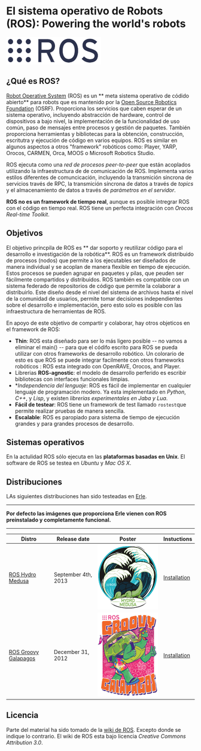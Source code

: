 El sistema operativo de Robots (ROS): Powering the world's robots
=========

![](../img/ros/rosorg-nb.png)

¿Qué es ROS?
-----
[Robot Operative System](http://www.ros.org/) (ROS) es un  ** meta sistema operativo de códido abierto** para robots que es mantenido por la [Open Source Robotics Foundation](http://www.osrfoundation.org/) (OSRF). Proporciona los servicios que caben esperar de un sistema operativo, incluyendo abstracción de hardware, control de dispositivos a bajo nivel, la implementación de la funcionalidad de uso común, paso de mensajes entre procesos y gestión de paquetes. También proporciona herramientas y bibliotecas para la obtención, construcción, escritutra y ejecución de código en varios equipos. ROS es similar en algunos aspectos a otros "framework" robóticos como: Player, YARP, Orocos, CARMEN, Orca, MOOS o Microsoft Robotics Studio. 

ROS ejecuta como una *red de procesos peer-to-peer* que están acoplados utilizando la infraestructura de de comunicación de ROS. Implementa varios estilos diferentes de comuncicación, incluyendo la transmición síncrona de servicios través de RPC,  la transmición síncrona de datos a través de *topics* y el almacenamiento de datos a través de *parámetros en el servidor*.

**ROS no es un framework de tiempo real**, aunque es posible intregrar ROS con el código en tiempo real. ROS tiene un perfecta integración con *Orocos Real-time Toolkit*.

Objetivos
-----

El objetivo princpila de ROS es ** dar soporto y reutilizar código para el desarrollo e investigación de la robótica**. ROS es un framework distribuido de procesos (nodos) que permite a los ejecutables ser diseñados de manera individual y se acoplan de manera flexible en tiempo de ejecución. Estos procesos se pueden agrupar en paquetes y pilas, que peuden ser fácilmente compartidos y distribuidos. ROS también es compatible con un sistema federado de repositorios de código que permite la colaborar a distribuirlo. Este diseño desde el nivel del sistema de archivos hasta el nivel de la comunidad de usuarios, permite tomar decisiones independientes sobre el desarrollo e implementación, pero esto solo es posible con las infraestructura de herramientas de ROS.

En apoyo de este objetivo de compartir y colaborar, hay otros objeticos en el framework de ROS:

- **Thin**: ROS esta diseñado para ser lo más ligero posible -- no vamos a eliminar el main() -- para que el códifo escrito para ROS se pueda utilizar con otros frameworks de desarrollo robótico. Un colorario de esto es que ROS se puede integrar facilmente con otros frameworks robóticos : ROS esta integrado con  OpenRAVE, Orocos, and Player.
- Librerias **ROS-agnostic**: el modelo de desarrollo perferido es escribir bibliotecas con interfaces funcionales limpias.
- **Independencia del lenguaje*: ROS es fácil de implementar en cualquier lenguaje de programación modero. Ya esta implementado en  *Python*, *C++*, y *Lisp*, y existen *librerias experimentales en Jaba y Lua*.
- **Fácil de testear**: ROS tiene un framework de test llamado `rostest`que permite realizar pruebas de manera sencilla.
- **Escalable**: ROS es paropiado para sistema de tiempo de ejecución grandes y para grandes procesos de desarrollo.

Sistemas operativos
-------
En la actulidad ROS sólo ejecuta en las **plataformas basadas en Unix**. El software de ROS se testea en *Ubuntu* y *Mac OS X*.

Distribuciones
----------
LAs siguientes distribuciones han sido testeadas en [Erle](http://erlerobot.com).

----

**Por defecto las imágenes que proporciona Erle vienen con ROS preinstalado y completamente funcional.**

----

| Distro | Release date | Poster | Instuctions |
|--------|--------------|--------|-------------|
| [ROS Hydro Medusa](http://wiki.ros.org/hydro) | September 4th, 2013 | ![medusa](../../en/img/ros/hydro.png) | [Installation](http://wiki.ros.org/hydro/Installation/UbuntuARM) |
| [ROS Groovy Galapagos](http://wiki.ros.org/groovy) | December 31, 2012 | ![medusa](../../en/img/ros/galapagos.jpg) | [Installation](http://wiki.ros.org/groovy/Installation/UbuntuARM) |


Licencia
-------
Parte del material ha sido tomado de la [wiki de ROS](http://wiki.ros.org/). Excepto donde se indique lo contrario. El wiki de ROS esta bajo licencia *Creative Commons Attribution 3.0*.
